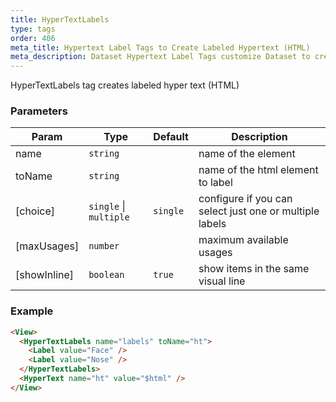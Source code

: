 ```yaml
---
title: HyperTextLabels
type: tags
order: 406
meta_title: Hypertext Label Tags to Create Labeled Hypertext (HTML)
meta_description: Dataset Hypertext Label Tags customize Dataset to create labeled hypertext (HTML) for machine learning and data science projects.
---
```


HyperTextLabels tag creates labeled hyper text (HTML)

### Parameters

| Param | Type | Default | Description |
| --- | --- | --- | --- |
| name | <code>string</code> |  | name of the element |
| toName | <code>string</code> |  | name of the html element to label |
| [choice] | <code>single</code> \| <code>multiple</code> | <code>single</code> | configure if you can select just one or multiple labels |
| [maxUsages] | <code>number</code> |  | maximum available usages |
| [showInline] | <code>boolean</code> | <code>true</code> | show items in the same visual line |

### Example
```html
<View>
  <HyperTextLabels name="labels" toName="ht">
    <Label value="Face" />
    <Label value="Nose" />
  </HyperTextLabels>
  <HyperText name="ht" value="$html" />
</View>
```
